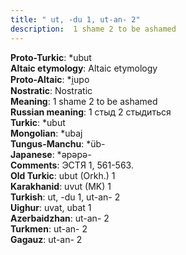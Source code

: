 ```yaml
---
title: " ut, -du 1, ut-an- 2"
description:  1 shame 2 to be ashamed
---
```


<strong>Proto-Turkic</strong>:  *ubut<br>
<strong>Altaic etymology</strong>:  Altaic etymology<br>
<strong> Proto-Altaic</strong>:  *i̯upo<br>
<strong>Nostratic</strong>:  Nostratic<br>
<strong>Meaning</strong>:  1 shame 2 to be ashamed<br>
<strong>Russian meaning</strong>:  1 стыд 2 стыдиться<br>
<strong>Turkic</strong>:  *ubut<br>
<strong>Mongolian</strong>:  *ubaj<br>
<strong>Tungus-Manchu</strong>:  *üb-<br>
<strong>Japanese</strong>:  *ǝpǝpǝ-<br>
<strong>Comments</strong>:  ЭСТЯ 1, 561-563.<br>
<strong>Old Turkic</strong>:  ubut (Orkh.) 1<br>
<strong>Karakhanid</strong>:  uvut (MK) 1<br>
<strong>Turkish</strong>:  ut, -du 1, ut-an- 2<br>
<strong>Uighur</strong>:  uvat, ubat 1<br>
<strong>Azerbaidzhan</strong>:  ut-an- 2<br>
<strong>Turkmen</strong>:  ut-an- 2<br>
<strong>Gagauz</strong>:  ut-an- 2<br>


